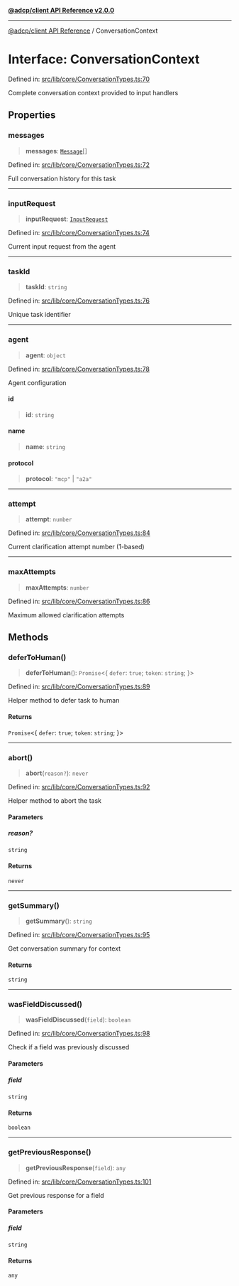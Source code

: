 [**@adcp/client API Reference v2.0.0**](../README.md)

***

[@adcp/client API Reference](../README.md) / ConversationContext

# Interface: ConversationContext

Defined in: [src/lib/core/ConversationTypes.ts:70](https://github.com/adcontextprotocol/adcp-client/blob/e8953d756e5ce5fafa76c5e8fa2f0316f0da0998/src/lib/core/ConversationTypes.ts#L70)

Complete conversation context provided to input handlers

## Properties

### messages

> **messages**: [`Message`](Message.md)[]

Defined in: [src/lib/core/ConversationTypes.ts:72](https://github.com/adcontextprotocol/adcp-client/blob/e8953d756e5ce5fafa76c5e8fa2f0316f0da0998/src/lib/core/ConversationTypes.ts#L72)

Full conversation history for this task

***

### inputRequest

> **inputRequest**: [`InputRequest`](InputRequest.md)

Defined in: [src/lib/core/ConversationTypes.ts:74](https://github.com/adcontextprotocol/adcp-client/blob/e8953d756e5ce5fafa76c5e8fa2f0316f0da0998/src/lib/core/ConversationTypes.ts#L74)

Current input request from the agent

***

### taskId

> **taskId**: `string`

Defined in: [src/lib/core/ConversationTypes.ts:76](https://github.com/adcontextprotocol/adcp-client/blob/e8953d756e5ce5fafa76c5e8fa2f0316f0da0998/src/lib/core/ConversationTypes.ts#L76)

Unique task identifier

***

### agent

> **agent**: `object`

Defined in: [src/lib/core/ConversationTypes.ts:78](https://github.com/adcontextprotocol/adcp-client/blob/e8953d756e5ce5fafa76c5e8fa2f0316f0da0998/src/lib/core/ConversationTypes.ts#L78)

Agent configuration

#### id

> **id**: `string`

#### name

> **name**: `string`

#### protocol

> **protocol**: `"mcp"` \| `"a2a"`

***

### attempt

> **attempt**: `number`

Defined in: [src/lib/core/ConversationTypes.ts:84](https://github.com/adcontextprotocol/adcp-client/blob/e8953d756e5ce5fafa76c5e8fa2f0316f0da0998/src/lib/core/ConversationTypes.ts#L84)

Current clarification attempt number (1-based)

***

### maxAttempts

> **maxAttempts**: `number`

Defined in: [src/lib/core/ConversationTypes.ts:86](https://github.com/adcontextprotocol/adcp-client/blob/e8953d756e5ce5fafa76c5e8fa2f0316f0da0998/src/lib/core/ConversationTypes.ts#L86)

Maximum allowed clarification attempts

## Methods

### deferToHuman()

> **deferToHuman**(): `Promise`\<\{ `defer`: `true`; `token`: `string`; \}\>

Defined in: [src/lib/core/ConversationTypes.ts:89](https://github.com/adcontextprotocol/adcp-client/blob/e8953d756e5ce5fafa76c5e8fa2f0316f0da0998/src/lib/core/ConversationTypes.ts#L89)

Helper method to defer task to human

#### Returns

`Promise`\<\{ `defer`: `true`; `token`: `string`; \}\>

***

### abort()

> **abort**(`reason?`): `never`

Defined in: [src/lib/core/ConversationTypes.ts:92](https://github.com/adcontextprotocol/adcp-client/blob/e8953d756e5ce5fafa76c5e8fa2f0316f0da0998/src/lib/core/ConversationTypes.ts#L92)

Helper method to abort the task

#### Parameters

##### reason?

`string`

#### Returns

`never`

***

### getSummary()

> **getSummary**(): `string`

Defined in: [src/lib/core/ConversationTypes.ts:95](https://github.com/adcontextprotocol/adcp-client/blob/e8953d756e5ce5fafa76c5e8fa2f0316f0da0998/src/lib/core/ConversationTypes.ts#L95)

Get conversation summary for context

#### Returns

`string`

***

### wasFieldDiscussed()

> **wasFieldDiscussed**(`field`): `boolean`

Defined in: [src/lib/core/ConversationTypes.ts:98](https://github.com/adcontextprotocol/adcp-client/blob/e8953d756e5ce5fafa76c5e8fa2f0316f0da0998/src/lib/core/ConversationTypes.ts#L98)

Check if a field was previously discussed

#### Parameters

##### field

`string`

#### Returns

`boolean`

***

### getPreviousResponse()

> **getPreviousResponse**(`field`): `any`

Defined in: [src/lib/core/ConversationTypes.ts:101](https://github.com/adcontextprotocol/adcp-client/blob/e8953d756e5ce5fafa76c5e8fa2f0316f0da0998/src/lib/core/ConversationTypes.ts#L101)

Get previous response for a field

#### Parameters

##### field

`string`

#### Returns

`any`

